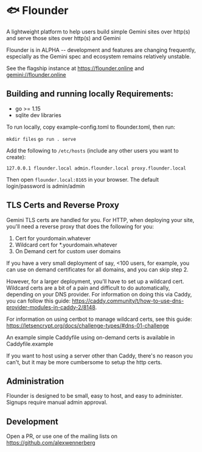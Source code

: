 # 🐟 Flounder

A lightweight platform to help users build simple Gemini sites over http(s) and
serve those sites over http(s) and Gemini

Flounder is in ALPHA -- development and features are changing frequently,
especially as the Gemini spec and ecosystem remains relatively unstable.

See the flagship instance at https://flounder.online and
[gemini://flounder.online](gemini://flounder.online)

## Building and running locally Requirements:
* go >= 1.15
* sqlite dev libraries

To run locally, copy example-config.toml to flounder.toml, then run:

`mkdir files` `go run . serve`

Add the following to `/etc/hosts` (include any other users you want to create):

``` 127.0.0.1 flounder.local admin.flounder.local proxy.flounder.local ```

Then open `flounder.local:8165` in your browser. The default login/password is
admin/admin

## TLS Certs and Reverse Proxy

Gemini TLS certs are handled for you. For HTTP, when deploying your site,
you'll need a reverse proxy that does the following for you:

1. Cert for yourdomain.whatever
1. Wildcard cert for \*.yourdomain.whatever
2. On Demand cert for custom user domains

If you have a very small deployment of say, <100 users, for example, you can
use on demand certificates for all domains, and you can skip step 2.

However, for a larger deployment, you'll have to set up a wildcard cert.
Wildcard certs are a bit of a pain and difficult to do automatically, depending
on your DNS provider. For information on doing this via Caddy, you can follow
this guide:
https://caddy.community/t/how-to-use-dns-provider-modules-in-caddy-2/8148. 

For information on using certbot to manage wildcard certs, see this guide:
https://letsencrypt.org/docs/challenge-types/#dns-01-challenge

An example simple Caddyfile using on-demand certs is available in
Caddyfile.example

If you want to host using a server other than Caddy, there's no reason you
can't, but it may be more cumbersome to setup the http certs.

## Administration

Flounder is designed to be small, easy to host, and easy to administer. Signups
require manual admin approval.

## Development

Open a PR, or use one of the mailing lists on https://github.com/alexwennerberg

